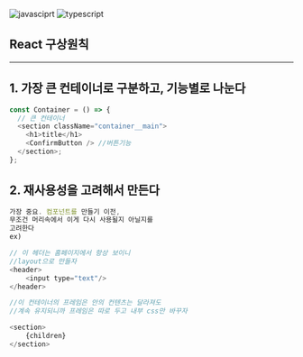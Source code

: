 ![javasciprt](https://img.shields.io/badge/javascript-up%20to%20date-yellow)
![typescript](https://img.shields.io/badge/typescript-up%20to%20date-blue)

## **React 구상원칙**

---

## 1. 가장 큰 컨테이너로 구분하고, 기능별로 나눈다

```js
const Container = () => {
  // 큰 컨테이너
  <section className="container__main">
    <h1>title</h1>
    <ConfirmButton /> //버튼기능
  </section>;
};
```

## 2. 재사용성을 고려해서 만든다

```js
가장 중요. 컴포넌트를 만들기 이전,
무조건 머리속에서 이게 다시 사용될지 아닐지를
고려한다
ex)

// 이 헤더는 홈페이지에서 항상 보이니
//layout으로 만들자
<header>
    <input type="text"/>
</header>

//이 컨테이너의 프레임은 안의 컨텐츠는 달라져도
//계속 유지되니까 프레임은 따로 두고 내부 css만 바꾸자

<section>
    {children}
</section>
```
